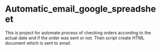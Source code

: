 # Automatic_email_google_spreadsheet
This is project for automate process of checking orders according to the actual date and if the order was sent or not. 
Then script create HTML document which is sent to email.
